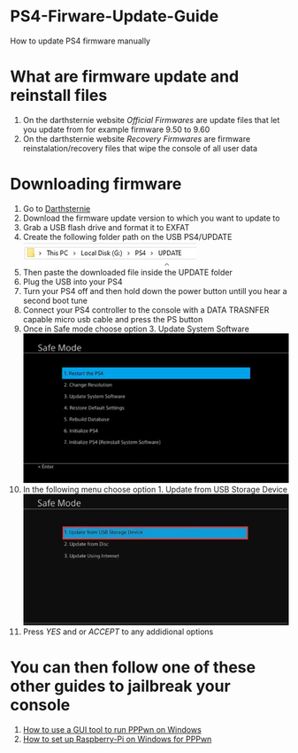 # PS4-Firware-Update-Guide          
How to update PS4 firmware manually            
           
# What are firmware update and reinstall files              
1. On the darthsternie website *Official Firmwares* are update files that let you update from for example firmware 9.50 to 9.60             
2. On the darthsternie website *Recovery Firmwares* are firmware reinstalation/recovery files that wipe the console of all user data        
# Downloading firmware                 
1. Go to [Darthsternie](https://darthsternie.net/ps4-firmwares)             
2. Download the firmware update version to which you want to update to          
3. Grab a USB flash drive and format it to EXFAT              
4. Create the following folder path on the USB PS4/UPDATE    
![-](imgs/update.JPG)      
5. Then paste the downloaded file inside the UPDATE folder            
6. Plug the USB into your PS4      
7. Turn your PS4 off and then hold down the power button untill you hear a second boot tune      
8. Connect your PS4 controller to the console with a DATA TRASNFER capable micro usb cable and press the PS button       
9. Once in Safe mode choose option 3. Update System Software       
![-](imgs/update2.jpg)         
10. In the following menu choose option 1. Update from USB Storage Device             
![-](imgs/update3.png)        
11. Press *YES* and or *ACCEPT* to any addidional options       
             
# You can then follow one of these other guides to jailbreak your console      
1. [How to use a GUI tool to run PPPwn on Windows](https://github.com/DrYenyen/PPPwnGo-Guide)      
2. [How to set up Raspberry-Pi on Windows for PPPwn](https://github.com/DrYenyen/PPPwn-Setup-Guide-For-Raspberry-Pi)    
